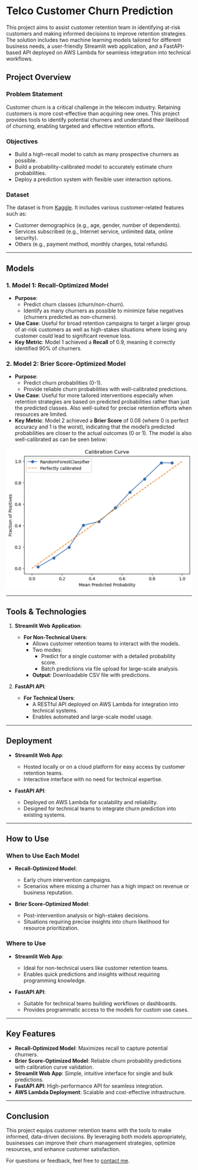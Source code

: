 # Telco Customer Churn Prediction

This project aims to assist customer retention team in identifying at-risk customers and making informed decisions to improve retention strategies. The solution includes two machine learning models tailored for different business needs, a user-friendly Streamlit web application, and a FastAPI-based API deployed on AWS Lambda for seamless integration into technical workflows.

## Project Overview

### Problem Statement
Customer churn is a critical challenge in the telecom industry. Retaining customers is more cost-effective than acquiring new ones. This project provides tools to identify potential churners and understand their likelihood of churning, enabling targeted and effective retention efforts.

### Objectives
- Build a high-recall model to catch as many prospective churners as possible.
- Build a probability-calibrated model to accurately estimate churn probabilities.
- Deploy a prediction system with flexible user interaction options.

### Dataset
The dataset is from [Kaggle](https://www.kaggle.com/datasets/johnflag/jb-link-telco-customer-churn). It includes various customer-related features such as:
- Customer demographics (e.g., age, gender, number of dependents).
- Services subscribed (e.g., Internet service, unlimited data, online security).
- Others (e.g., payment method, monthly charges, total refunds).

---

## Models

### 1. **Model 1: Recall-Optimized Model**
- **Purpose**:
  - Predict churn classes (churn/non-churn).
  - Identify as many churners as possible to minimize false negatives (churners predicted as non-churners).
- **Use Case**: Useful for broad retention campaigns to target a larger group of at-risk customers as well as high-stakes situations where losing any customer could lead to significant revenue loss.
- **Key Metric**: Model 1 achieved a **Recall** of 0.9, meaning it correctly identified 90% of churners.

### 2. **Model 2: Brier Score-Optimized Model**
- **Purpose**:
  - Predict churn probabilities (0-1).
  - Provide reliable churn probabilities with well-calibrated predictions.
- **Use Case**: Useful for more tailored interventions especially when retention strategies are based on predicted probabilities rather than just the predicted classes. Also well-suited for precise retention efforts when resources are limited.
- **Key Metric**: Model 2 achieved a **Brier Score** of 0.08 (where 0 is perfect accuracy and 1 is the worst), indicating that the model’s predicted probabilities are closer to the actual outcomes (0 or 1). The model is also well-calibrated as can be seen below:
<img src="assets/calibration_curve.png" width="600">

---

## Tools & Technologies

1. **Streamlit Web Application**: 
   - **For Non-Technical Users**: 
     - Allows customer retention teams to interact with the models.
     - Two modes:
       - Predict for a single customer with a detailed probability score.
       - Batch predictions via file upload for large-scale analysis.
     - **Output**: Downloadable CSV file with predictions.

2. **FastAPI API**:
   - **For Technical Users**:
     - A RESTful API deployed on AWS Lambda for integration into technical systems.
     - Enables automated and large-scale model usage.

---

## Deployment

- **Streamlit Web App**:
  - Hosted locally or on a cloud platform for easy access by customer retention teams.
  - Interactive interface with no need for technical expertise.

- **FastAPI API**:
  - Deployed on AWS Lambda for scalability and reliability.
  - Designed for technical teams to integrate churn prediction into existing systems.

---

## How to Use

### When to Use Each Model
- **Recall-Optimized Model**:
  - Early churn intervention campaigns.
  - Scenarios where missing a churner has a high impact on revenue or business reputation.

- **Brier Score-Optimized Model**:
  - Post-intervention analysis or high-stakes decisions.
  - Situations requiring precise insights into churn likelihood for resource prioritization.

### Where to Use
- **Streamlit Web App**:
  - Ideal for non-technical users like customer retention teams.
  - Enables quick predictions and insights without requiring programming knowledge.

- **FastAPI API**:
  - Suitable for technical teams building workflows or dashboards.
  - Provides programmatic access to the models for custom use cases.

---

## Key Features

- **Recall-Optimized Model**: Maximizes recall to capture potential churners.
- **Brier Score-Optimized Model**: Reliable churn probability predictions with calibration curve validation.
- **Streamlit Web App**: Simple, intuitive interface for single and bulk predictions.
- **FastAPI API**: High-performance API for seamless integration.
- **AWS Lambda Deployment**: Scalable and cost-effective infrastructure.

---

## Conclusion

This project equips customer retention teams with the tools to make informed, data-driven decisions. By leveraging both models appropriately, businesses can improve their churn management strategies, optimize resources, and enhance customer satisfaction.

For questions or feedback, feel free to [contact me](mailto:your-email@example.com).
